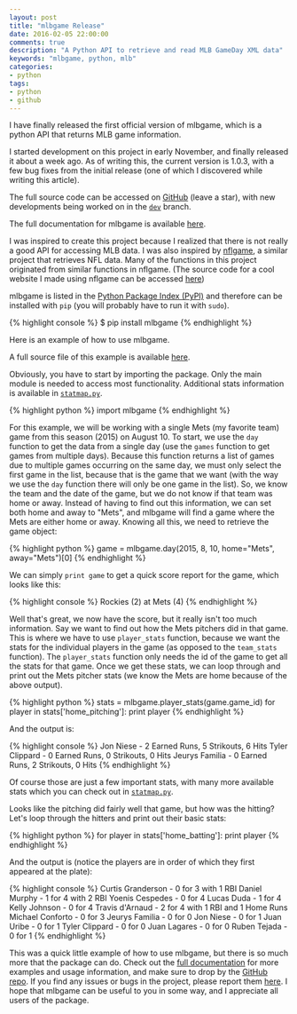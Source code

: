```yaml
---
layout: post
title: "mlbgame Release"
date: 2016-02-05 22:00:00
comments: true
description: "A Python API to retrieve and read MLB GameDay XML data"
keywords: "mlbgame, python, mlb"
categories:
- python
tags:
- python
- github
---
```


I have finally released the first official version of mlbgame, which is a python API that returns MLB game information. 

I started development on this project in early November, and finally released it about a week ago. 
As of writing this, the current version is 1.0.3, with a few bug fixes from the initial release (one of which I discovered while writing this article). 

The full source code can be accessed on [GitHub](https://github.com/zachpanz88/mlbgame) (leave a star), 
with new developments being worked on in the [`dev`](https://github.com/zachpanz88/mlbgame/tree/dev) branch.

The full documentation for mlbgame is available [here](http://panz.io/mlbgame/).

I was inspired to create this project because I realized that there is not really a good API for accessing MLB data. 
I was also inspired by [nflgame](https://github.com/BurntSushi/nflgame), a similar project that retrieves NFL data. 
Many of the functions in this project originated from similar functions in nflgame. 
(The source code for a cool website I made using nflgame can be accessed [here](https://github.com/zachpanz88/fantasy-football))

mlbgame is listed in the [Python Package Index (PyPI)](https://pypi.python.org/pypi/mlbgame/) and therefore can be installed with `pip` 
(you will probably have to run it with `sudo`).

{% highlight console %}
$ pip install mlbgame
{% endhighlight %}

Here is an example of how to use mlbgame.

A full source file of this example is available [here](https://gist.github.com/zachpanz88/978b0e6b7d00950ad415).

Obviously, you have to start by importing the package. 
Only the main module is needed to access most functionality. 
Additional stats information is available in [`statmap.py`](https://github.com/zachpanz88/mlbgame/blob/master/mlbgame/statmap.py).

{% highlight python %}
import mlbgame
{% endhighlight %}

For this example, we will be working with a single Mets (my favorite team) game from this season (2015) on August 10. 
To start, we use the `day` function to get the data from a single day (use the `games` function to get games from multiple days). 
Because this function returns a list of games due to multiple games occurring on the same day, we must only select the first game in the list, because that is the game that we want 
(with the way we use the `day` function there will only be one game in the list). 
So, we know the team and the date of the game, but we do not know if that team was home or away. 
Instead of having to find out this information, we can set both home and away to "Mets", and mlbgame will find a game where the Mets are either home or away. 
Knowing all this, we need to retrieve the game object:

{% highlight python %}
game = mlbgame.day(2015, 8, 10, home="Mets", away="Mets")[0]
{% endhighlight %}

We can simply `print game` to get a quick score report for the game, which looks like this:

{% highlight console %}
Rockies (2) at Mets (4)
{% endhighlight %}

Well that's great, we now have the score, but it really isn't too much information. 
Say we want to find out how the Mets pitchers did in that game. 
This is where we have to use `player_stats` function, because we want the stats for the individual players in the game (as opposed to the `team_stats` function).
The `player_stats` function only needs the id of the game to get all the stats for that game.
Once we get these stats, we can loop through and print out the Mets pitcher stats (we know the Mets are home because of the above output).

{% highlight python %}
stats = mlbgame.player_stats(game.game_id)
for player in stats['home_pitching']:
    print player
{% endhighlight %}

And the output is:

{% highlight console %}
Jon Niese - 2 Earned Runs, 5 Strikouts, 6 Hits
Tyler Clippard - 0 Earned Runs, 0 Strikouts, 0 Hits
Jeurys Familia - 0 Earned Runs, 2 Strikouts, 0 Hits
{% endhighlight %}

Of course those are just a few important stats, with many more available stats which you can check out in [`statmap.py`](https://github.com/zachpanz88/mlbgame/blob/master/mlbgame/statmap.py).

Looks like the pitching did fairly well that game, but how was the hitting? 
Let's loop through the hitters and print out their basic stats:

{% highlight python %}
for player in stats['home_batting']:
    print player
{% endhighlight %}

And the output is (notice the players are in order of which they first appeared at the plate):

{% highlight console %}
Curtis Granderson - 0 for 3 with 1 RBI
Daniel Murphy - 1 for 4 with 2 RBI
Yoenis Cespedes - 0 for 4
Lucas Duda - 1 for 4
Kelly Johnson - 0 for 4
Travis d'Arnaud - 2 for 4 with 1 RBI and 1 Home Runs
Michael Conforto - 0 for 3
Jeurys Familia - 0 for 0
Jon Niese - 0 for 1
Juan Uribe - 0 for 1
Tyler Clippard - 0 for 0
Juan Lagares - 0 for 0
Ruben Tejada - 0 for 1
{% endhighlight %}

This was a quick little example of how to use mlbgame, but there is so much more that the package can do. 
Check out the [full documentation](http://zachpanz88.github.io/mlbgame/) for more examples and usage information, 
and make sure to drop by the [GitHub repo](https://github.com/zachpanz88/mlbgame). 
If you find any issues or bugs in the project, please report them [here](https://github.com/zachpanz88/mlbgame/issues/new). 
I hope that mlbgame can be useful to you in some way, and I appreciate all users of the package.
